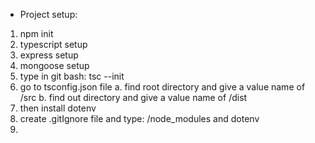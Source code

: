 * Project setup:

1. npm init
2. typescript setup
3. express setup
4. mongoose setup
5. type in git bash: tsc --init
6. go to tsconfig.json file
    a. find root directory and give a value name of /src 
    b. find out directory and give a value name of /dist
7. then install dotenv
8. create .gitIgnore file and type: /node_modules and dotenv
9. 

